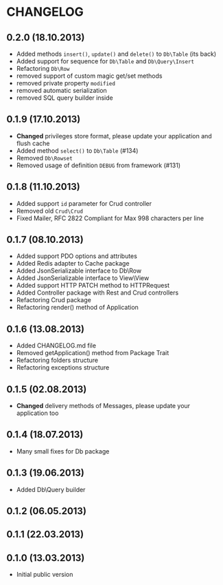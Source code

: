 CHANGELOG
=========

0.2.0 (18.10.2013)
------------------
* Added methods `insert()`, `update()` and `delete()` to `Db\Table` (its back)
* Added support for sequence for `Db\Table` and `Db\Query\Insert`
* Refactoring `Db\Row`
 * removed support of custom magic get/set methods
 * removed private property `modified`
 * removed automatic serialization
 * removed SQL query builder inside

0.1.9 (17.10.2013)
------------------
* **Changed** privileges store format, please update your application and flush cache
* Added method `select()` to `Db\Table` (#134)
* Removed `Db\Rowset`
* Removed usage of definition `DEBUG` from framework (#131)

0.1.8 (11.10.2013)
------------------
* Added support `id` parameter for Crud controller
* Removed old `Crud\Crud`
* Fixed Mailer, RFC 2822 Compliant for Max 998 characters per line

0.1.7 (08.10.2013)
------------------
* Added support PDO options and attributes
* Added Redis adapter to Cache package
* Added JsonSerializable interface to Db\Row
* Added JsonSerializable interface to View\View
* Added support HTTP PATCH method to HTTPRequest
* Added Controller package with Rest and Crud controllers
* Refactoring Crud package
* Refactoring render() method of Application

0.1.6 (13.08.2013)
------------------
* Added CHANGELOG.md file
* Removed getApplication() method from Package Trait
* Refactoring folders structure
* Refactoring exceptions structure

0.1.5 (02.08.2013)
------------------
* **Changed** delivery methods of Messages, please update your application too

0.1.4 (18.07.2013)
------------------
* Many small fixes for Db package

0.1.3 (19.06.2013)
------------------
* Added Db\Query builder

0.1.2 (06.05.2013)
------------------

0.1.1 (22.03.2013)
------------------

0.1.0 (13.03.2013)
------------------
* Initial public version
